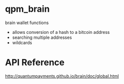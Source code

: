 # qpm_brain

brain wallet functions

* allows conversion of a hash to a bitcoin address
* searching multiple addresses
* wildcards

# API Reference

http://quantumpayments.github.io/brain/doc/global.html

